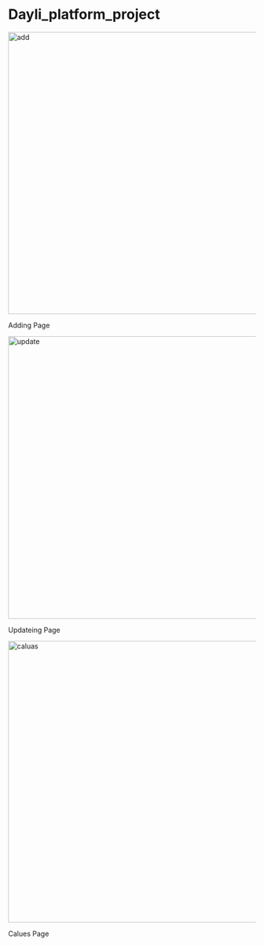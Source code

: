 # Dayli_platform_project

<img width="575" alt="add" src="https://github.com/alisabourii/Dayli_platform_project/assets/72344723/30dd7501-5750-4b5b-8c9a-8cf69af03d77">


Adding Page


<img width="576" alt="update" src="https://github.com/alisabourii/Dayli_platform_project/assets/72344723/26a9d3bc-6c29-4fb7-a6b3-3b3c17e869c6">


Updateing Page



<img width="574" alt="caluas" src="https://github.com/alisabourii/Dayli_platform_project/assets/72344723/39c4364d-a8ef-4558-9412-0d17de0114ca">


Calues Page
